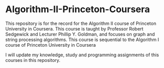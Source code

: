 # Algorithm-II-Princeton-Coursera
This repository is for the record for the Algorithm II course of Princeton University in Coursera. This course is taught by Professor Robert Sedgewick and Lecturer Phillip Y. Goldman, and focuses on graph and string processing algorithms. This course is sequential to the Algorithm I course of Princeton University in Coursera

I will update my knowledge, study and programming assignments of this courses in this repository. 

